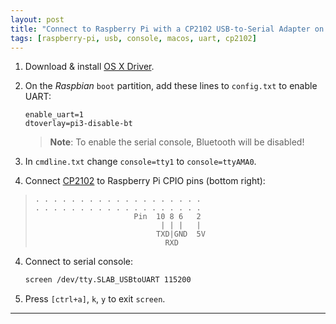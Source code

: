 ```yaml
---
layout: post
title: "Connect to Raspberry Pi with a CP2102 USB-to-Serial Adapter on OS X"
tags: [raspberry-pi, usb, console, macos, uart, cp2102]
---
```


1. Download & install [OS X Driver](https://www.silabs.com/Support%20Documents/Software/Mac_OSX_VCP_Driver.zip).
2. On the *Raspbian* `boot` partition, add these lines to `config.txt` to enable UART:
   ```
   enable_uart=1
   dtoverlay=pi3-disable-bt
   ```

   > **Note**: To enable the serial console, Bluetooth will be disabled!
3. In `cmdline.txt` change `console=tty1` to `console=ttyAMA0`.
3. Connect [CP2102](https://www.amazon.de/gp/product/B00AFRXKFU) to Raspberry Pi CPIO pins (bottom right):
> ```
> . . . . . . . . . . . . . . . . . . .
> . . . . . . . . . . . . . . . . . . .
>                       Pin  10 8 6   2
>                             | | |   | 
>                            TXD|GND  5V
>                              RXD
> ```
4. Connect to serial console:
   ```bash
   screen /dev/tty.SLAB_USBtoUART 115200
   ```
5. Press `[ctrl+a]`, `k`, `y` to exit `screen`. 

---
